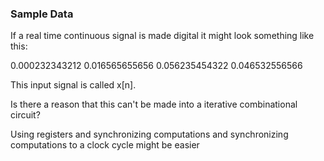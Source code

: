 ### Sample Data

If a real time continuous signal is made digital it might look something like this:

0.000232343212
0.016565655656
0.056235454322
0.046532556566

This input signal is called x[n]. 

Is there a reason that this can't be made into a iterative combinational circuit?

Using registers and synchronizing computations and synchronizing computations to a clock cycle might be easier